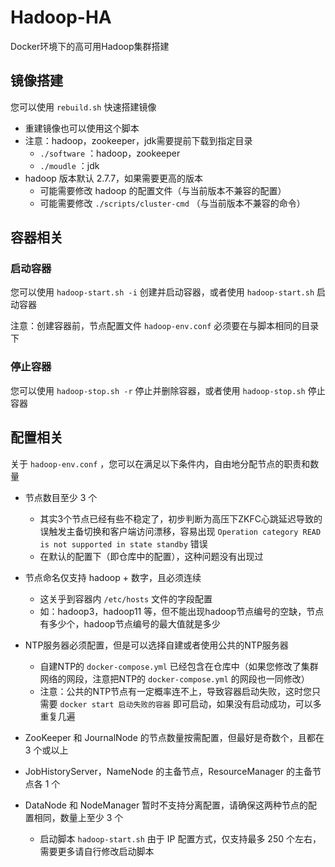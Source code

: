 # Hadoop-HA

Docker环境下的高可用Hadoop集群搭建

## 镜像搭建

您可以使用 `rebuild.sh` 快速搭建镜像

- 重建镜像也可以使用这个脚本
- 注意：hadoop，zookeeper，jdk需要提前下载到指定目录
  - `./software` ：hadoop，zookeeper
  - `./moudle` ：jdk
- hadoop 版本默认 2.7.7，如果需要更高的版本
  - 可能需要修改 hadoop 的配置文件（与当前版本不兼容的配置）
  - 可能需要修改 `./scripts/cluster-cmd` （与当前版本不兼容的命令）

## 容器相关

### 启动容器

您可以使用 `hadoop-start.sh -i` 创建并启动容器，或者使用 `hadoop-start.sh` 启动容器

注意：创建容器前，节点配置文件 `hadoop-env.conf` 必须要在与脚本相同的目录下

### 停止容器

您可以使用 `hadoop-stop.sh -r` 停止并删除容器，或者使用 `hadoop-stop.sh` 停止容器

## 配置相关

关于 `hadoop-env.conf` ，您可以在满足以下条件内，自由地分配节点的职责和数量

- 节点数目至少 3 个
  - 其实3个节点已经有些不稳定了，初步判断为高压下ZKFC心跳延迟导致的误触发主备切换和客户端访问漂移，容易出现 `Operation category READ is not supported in state standby` 错误
  - 在默认的配置下（即仓库中的配置），这种问题没有出现过

- 节点命名仅支持 hadoop + 数字，且必须连续
  - 这关乎到容器内 `/etc/hosts` 文件的字段配置
  - 如：hadoop3，hadoop11 等，但不能出现hadoop节点编号的空缺，节点有多少个，hadoop节点编号的最大值就是多少

- NTP服务器必须配置，但是可以选择自建或者使用公共的NTP服务器
  - 自建NTP的 `docker-compose.yml` 已经包含在仓库中（如果您修改了集群网络的网段，注意把NTP的 `docker-compose.yml` 的网段也一同修改）
  - 注意：公共的NTP节点有一定概率连不上，导致容器启动失败，这时您只需要 `docker start 启动失败的容器` 即可启动，如果没有启动成功，可以多重复几遍

- ZooKeeper 和 JournalNode 的节点数量按需配置，但最好是奇数个，且都在 3 个或以上

- JobHistoryServer，NameNode 的主备节点，ResourceManager 的主备节点各 1 个

- DataNode 和 NodeManager 暂时不支持分离配置，请确保这两种节点的配置相同，数量上至少 3 个
  - 启动脚本 `hadoop-start.sh` 由于 IP 配置方式，仅支持最多 250 个左右，需要更多请自行修改启动脚本
